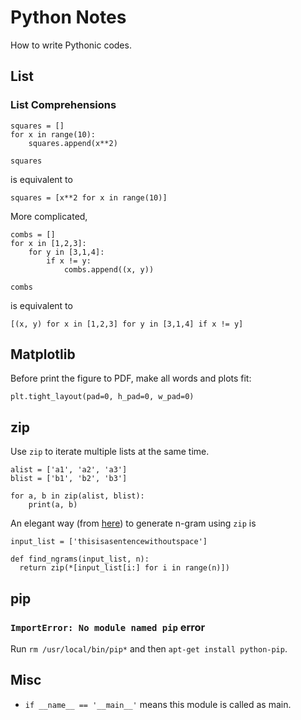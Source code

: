 # Python Notes

How to write Pythonic codes.

## List

### List Comprehensions

```
squares = []
for x in range(10):
    squares.append(x**2)

squares	
```

is equivalent to

```
squares = [x**2 for x in range(10)]
```

More complicated,

```
combs = []
for x in [1,2,3]:
    for y in [3,1,4]:
        if x != y:
            combs.append((x, y))

combs
```

is equivalent to

```
[(x, y) for x in [1,2,3] for y in [3,1,4] if x != y]
```

## Matplotlib

Before print the figure to PDF, make all words and plots fit:

```
plt.tight_layout(pad=0, h_pad=0, w_pad=0)
```

## zip

Use `zip` to iterate multiple lists at the same time. 

```
alist = ['a1', 'a2', 'a3']
blist = ['b1', 'b2', 'b3']

for a, b in zip(alist, blist):
    print(a, b)
```

An elegant way (from
[here](http://locallyoptimal.com/blog/2013/01/20/elegant-n-gram-generation-in-python/))
to generate n-gram using `zip` is

```
input_list = ['thisisasentencewithoutspace']

def find_ngrams(input_list, n):
  return zip(*[input_list[i:] for i in range(n)])
```

## pip

### `ImportError: No module named pip` error

Run `rm /usr/local/bin/pip*` and then `apt-get install python-pip`.

## Misc

*	`if __name__ == '__main__'` means this module is called as main.
